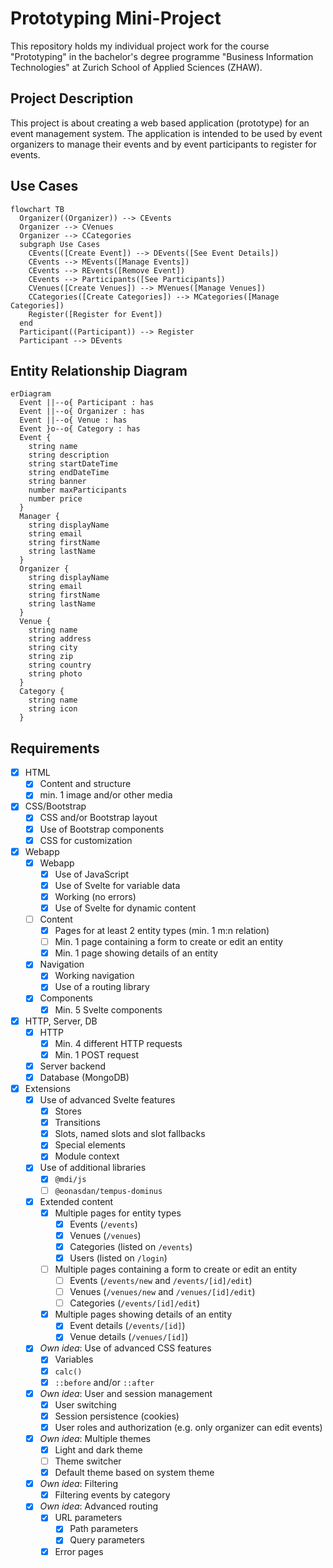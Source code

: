 # Prototyping Mini-Project

This repository holds my individual project work for the course "Prototyping"
in the bachelor's degree programme "Business Information Technologies" at
Zurich School of Applied Sciences (ZHAW).

## Project Description

This project is about creating a web based application (prototype) for an
event management system. The application is intended to be used by event
organizers to manage their events and by event participants to register for
events.

## Use Cases

```mermaid
flowchart TB
  Organizer((Organizer)) --> CEvents
  Organizer --> CVenues
  Organizer --> CCategories
  subgraph Use Cases
    CEvents([Create Event]) --> DEvents([See Event Details])
    CEvents --> MEvents([Manage Events])
    CEvents --> REvents([Remove Event])
    CEvents --> Participants([See Participants])
    CVenues([Create Venues]) --> MVenues([Manage Venues])
    CCategories([Create Categories]) --> MCategories([Manage Categories])
    Register([Register for Event])
  end
  Participant((Participant)) --> Register
  Participant --> DEvents
```

## Entity Relationship Diagram

```mermaid
erDiagram
  Event ||--o{ Participant : has
  Event ||--o{ Organizer : has
  Event ||--o{ Venue : has
  Event }o--o{ Category : has
  Event {
    string name
    string description
    string startDateTime
    string endDateTime
    string banner
    number maxParticipants
    number price
  }
  Manager {
    string displayName
    string email
    string firstName
    string lastName
  }
  Organizer {
    string displayName
    string email
    string firstName
    string lastName
  }
  Venue {
    string name
    string address
    string city
    string zip
    string country
    string photo
  }
  Category {
    string name
    string icon
  }
```

## Requirements

- [x] HTML
  - [x] Content and structure
  - [x] min. 1 image and/or other media
- [x] CSS/Bootstrap
  - [x] CSS and/or Bootstrap layout
  - [x] Use of Bootstrap components
  - [x] CSS for customization
- [x] Webapp
  - [x] Webapp
    - [x] Use of JavaScript
    - [x] Use of Svelte for variable data
    - [x] Working (no errors)
    - [x] Use of Svelte for dynamic content
  - [ ] Content
    - [x] Pages for at least 2 entity types (min. 1 m:n relation)
    - [ ] Min. 1 page containing a form to create or edit an entity
    - [x] Min. 1 page showing details of an entity
  - [x] Navigation
    - [x] Working navigation
    - [x] Use of a routing library
  - [x] Components
    - [x] Min. 5 Svelte components
- [x] HTTP, Server, DB
  - [x] HTTP
    - [x] Min. 4 different HTTP requests
    - [x] Min. 1 POST request
  - [x] Server backend
  - [x] Database (MongoDB)
- [x] Extensions
  - [x] Use of advanced Svelte features
    - [x] Stores
    - [x] Transitions
    - [x] Slots, named slots and slot fallbacks
    - [x] Special elements
    - [x] Module context
  - [x] Use of additional libraries
    - [x] `@mdi/js`
    - [ ] `@eonasdan/tempus-dominus`
  - [x] Extended content
    - [x] Multiple pages for entity types
      - [x] Events (`/events`)
      - [x] Venues (`/venues`)
      - [x] Categories (listed on `/events`)
      - [x] Users (listed on `/login`)
    - [ ] Multiple pages containing a form to create or edit an entity
      - [ ] Events (`/events/new` and `/events/[id]/edit`)
      - [ ] Venues (`/venues/new` and `/venues/[id]/edit`)
      - [ ] Categories (`/events/[id]/edit`)
    - [x] Multiple pages showing details of an entity
      - [x] Event details (`/events/[id]`)
      - [x] Venue details (`/venues/[id]`)
  - [x] _Own idea_: Use of advanced CSS features
    - [x] Variables
    - [x] `calc()`
    - [x] `::before` and/or `::after`
  - [x] _Own idea_: User and session management
    - [x] User switching
    - [x] Session persistence (cookies)
    - [x] User roles and authorization (e.g. only organizer can edit events)
  - [x] _Own idea_: Multiple themes
    - [x] Light and dark theme
    - [ ] Theme switcher
    - [x] Default theme based on system theme
  - [x] _Own idea_: Filtering
    - [x] Filtering events by category
  - [x] _Own idea_: Advanced routing
    - [x] URL parameters
      - [x] Path parameters
      - [x] Query parameters
    - [x] Error pages
